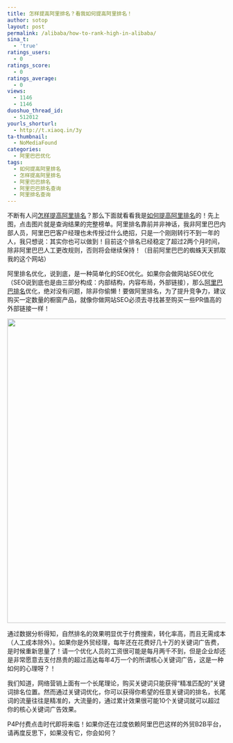 ```yaml
---
title: 怎样提高阿里排名？看我如何提高阿里排名！
author: sotop
layout: post
permalink: /alibaba/how-to-rank-high-in-alibaba/
sina_t:
  - 'true'
ratings_users:
  - 0
ratings_score:
  - 0
ratings_average:
  - 0
views:
  - 1146
  - 1146
duoshuo_thread_id:
  - 512012
yourls_shorturl:
  - http://t.xiaoq.in/3y
ta-thumbnail:
  - NoMediaFound
categories:
  - 阿里巴巴优化
tags:
  - 如何提高阿里排名
  - 怎样提高阿里排名
  - 阿里巴巴排名
  - 阿里巴巴排名查询
  - 阿里排名查询
---
```

不断有人问<span class='wp_keywordlink_affiliate'><a href="https://xiaoq.in/tag/%e6%80%8e%e6%a0%b7%e6%8f%90%e9%ab%98%e9%98%bf%e9%87%8c%e6%8e%92%e5%90%8d/" title="查看怎样提高阿里排名中的全部文章" target="_blank">怎样提高阿里排名</a></span>？那么下面就看看我是<span class='wp_keywordlink_affiliate'><a href="https://xiaoq.in/tag/%e5%a6%82%e4%bd%95%e6%8f%90%e9%ab%98%e9%98%bf%e9%87%8c%e6%8e%92%e5%90%8d/" title="查看如何提高阿里排名中的全部文章" target="_blank">如何提高阿里排名</a></span>的！先上图，点击图片就是查询结果的完整榜单。阿里排名靠前并非神话，我非阿里巴巴内部人员，阿里巴巴客户经理也未传授过什么绝招，只是一个刚刚转行不到一年的人，我只想说：其实你也可以做到！目前这个排名已经稳定了超过2两个月时间，除非阿里巴巴人工更改规则，否则将会继续保持！（目前阿里巴巴的蜘蛛天天抓取我的这个网站）

阿里排名优化，说到底，是一种简单化的SEO优化。如果你会做网站SEO优化（SEO说到底也是由三部分构成：内部结构，内容布局，外部链接），那么<span class='wp_keywordlink_affiliate'><a href="https://xiaoq.in/tag/%e9%98%bf%e9%87%8c%e5%b7%b4%e5%b7%b4%e6%8e%92%e5%90%8d/" title="查看阿里巴巴排名中的全部文章" target="_blank">阿里巴巴排名</a></span>优化，绝对没有问题，除非你偷懒！要做阿里排名，为了提升竞争力，建议购买一定数量的橱窗产品，就像你做网站SEO必须去寻找甚至购买一些PR值高的外部链接一样！

<a title="怎样提高阿里排名,如何提高阿里排名" href="http://tool.sotop.org/application/searchali?domain=szabsen&keywords=led+bulb+light&keywords=led+tube+light&keywords=led+spotlight&keywords=led+ceiling+light&keywords=led+flood+light&country=&perPage=38&pageCount=5&saveQueryInCookie=true" target="_blank"><img class="alignnone size-full wp-image-159" src="http://blog.sotop.org/images/2011/07/sotop20110715.gif" alt="" width="730" height="700" /></a>

通过数据分析得知，自然排名的效果明显优于付费搜索，转化率高，而且无需成本（人工成本除外）。如果你是外贸经理，每年还在花费好几十万的关键词广告费，是时候重新思量了！请一个优化人员的工资很可能是每月两千不到，但是企业却还是非常愿意去支付昂贵的超过高达每年4万一个的所谓核心关键词广告，这是一种如何的心理呀？！

我们知道，网络营销上面有一个长尾理论，购买关键词只能获得“精准匹配的”关键词排名位置。然而通过关键词优化，你可以获得你希望的任意关键词的排名，长尾词的流量往往是精准的，大流量的，通过累计效果很可能10个关键词就可以超过你的核心关键词广告效果。

P4P付费点击时代即将来临！如果你还在过度依赖阿里巴巴这样的外贸B2B平台，请再度反思下，如果没有它，你会如何？